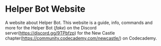 # Helper Bot Website

A website about Helper Bot. This website is a guide, info, commands and more for the Helper Bot (*fake*) on the Discord server(https://discord.gg/9TPbfzp) for the New Castle chapter(https://community.codecademy.com/newcastle/) on Codecademy.
